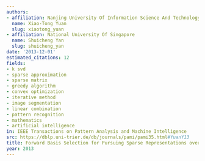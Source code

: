 ```yaml
---
authors:
- affiliation: Nanjing University Of Information Science And Technology
  name: Xiao-Tong Yuan
  slug: xiaotong_yuan
- affiliation: National University Of Singapore
  name: Shuicheng Yan
  slug: shuicheng_yan
date: '2013-12-01'
estimated_citations: 12
fields:
- k svd
- sparse approximation
- sparse matrix
- greedy algorithm
- convex optimization
- iterative method
- image segmentation
- linear combination
- pattern recognition
- mathematics
- artificial intelligence
in: IEEE Transactions on Pattern Analysis and Machine Intelligence
src: https://dblp.uni-trier.de/db/journals/pami/pami35.html#YuanY13
title: Forward Basis Selection for Pursuing Sparse Representations over a Dictionary
year: 2013
---
```

